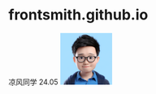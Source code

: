 # frontsmith.github.io
凉风同学  24.05
<img src="https://raw.githubusercontent.com/frontsmith/FNotePic/master/data/202404291510570.png" alt="lauramarkcb_simple_avatar_pixar_3d_rendering_83e59e8e-1c0f-43cf-8320-60efde039381.png" style="zoom:10%;" />
